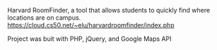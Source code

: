 Harvard RoomFinder, a tool that allows students to quickly find where locations are on campus.
https://cloud.cs50.net/~elu/harvardroomfinder/index.php

Project was buit with PHP, jQuery, and Google Maps API
